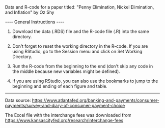 Data and R-code for a paper titled: "Penny Elimination, Nickel Elimination, and Inflation" by Oz Shy

---- General Instructions ----

1. Download the data (.RDS) file and the R-code file (.R) into the same directory.

2. Don't forget to reset the working directory in the R-code. If you are using RStudio, go to the Session menu and click on Set Working Directory.

3. Run the R-code from the beginning to the end (don't skip any code in the middle because new variables might be defined).

4. If you are using RStudio, you can also use the bookmarks to jump to the beginning and ending of each figure and table. 

--------------------
Data source: https://www.atlantafed.org/banking-and-payments/consumer-payments/survey-and-diary-of-consumer-payment-choice

The Excel file with the interchange fees was downloaded from https://www.kansascityfed.org/research/interchange-fees 

